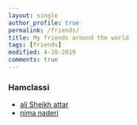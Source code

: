 ```yaml
---
layout: single
author_profile: true
permalink: /friends/
title: My friends around the world
tags: [friends]
modified: 4-10-2019
comments: true
---
```

### Hamclassi
* [ali Sheikh attar](https://alisheikhattar.github.io)
* [nima naderi](https://nimanr4.github.io)



